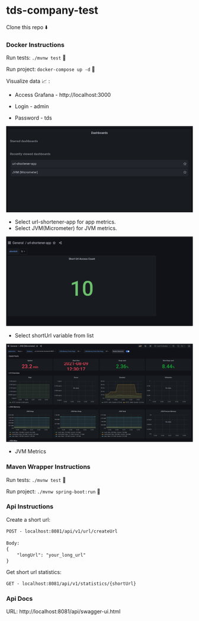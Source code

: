# tds-company-test

Clone this repo :arrow_down:

### Docker Instructions

Run tests: `./mvnw test` :test_tube:

Run project: `docker-compose up -d` :rocket:

Visualize data :chart_with_upwards_trend: :

  - Access Grafana - http://localhost:3000
  
  - Login - admin
  
  - Password - tds
  
  ![alt text](public/grafana1.png?raw=true "Grafana1")
  
  - Select url-shortener-app for app metrics.
  - Select JVM(Micrometer) for JVM metrics.

  ![alt text](public/grafana2.png?raw=true "Grafana1")
  
  - Select shortUrl variable from list
  
  ![alt text](public/grafana3.png?raw=true "Grafana1")
  
  - JVM Metrics


### Maven Wrapper Instructions

Run tests: `./mvnw test` :test_tube:

Run project: `./mvnw spring-boot:run` :rocket:

### Api Instructions

Create a short url:

```
POST - localhost:8081/api/v1/url/createUrl 

Body:
{
    "longUrl": "your_long_url"
}
```

Get short url statistics:

```
GET - localhost:8081/api/v1/statistics/{shortUrl}
```

### Api Docs

URL: http://localhost:8081/api/swagger-ui.html

